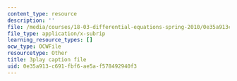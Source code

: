 ```yaml
---
content_type: resource
description: ''
file: /media/courses/18-03-differential-equations-spring-2010/0e35a913c691fbf6ae5af578492940f3_3ejfkMHr_DE.srt
file_type: application/x-subrip
learning_resource_types: []
ocw_type: OCWFile
resourcetype: Other
title: 3play caption file
uid: 0e35a913-c691-fbf6-ae5a-f578492940f3
---
```

